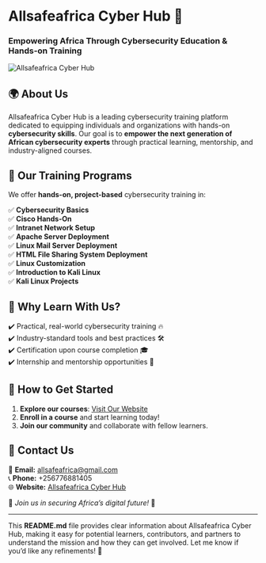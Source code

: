 # **Allsafeafrica Cyber Hub** 🚀  
### **Empowering Africa Through Cybersecurity Education & Hands-on Training**  

![Allsafeafrica Cyber Hub](https://allsafeafrica.github.io/cybersecurity-courses/)  

## 🌍 **About Us**  
Allsafeafrica Cyber Hub is a leading cybersecurity training platform dedicated to equipping individuals and organizations with hands-on **cybersecurity skills**. Our goal is to **empower the next generation of African cybersecurity experts** through practical learning, mentorship, and industry-aligned courses.  

## 🎯 **Our Training Programs**  
We offer **hands-on, project-based** cybersecurity training in:  

✅ **Cybersecurity Basics**  
✅ **Cisco Hands-On**  
✅ **Intranet Network Setup**  
✅ **Apache Server Deployment**  
✅ **Linux Mail Server Deployment**  
✅ **HTML File Sharing System Deployment**  
✅ **Linux Customization**  
✅ **Introduction to Kali Linux**  
✅ **Kali Linux Projects**  

## 📌 **Why Learn With Us?**  
✔️ Practical, real-world cybersecurity training 🔥  
✔️ Industry-standard tools and best practices 🛠️  
✔️ Certification upon course completion 🎓  
✔️ Internship and mentorship opportunities 💼  

## 🚀 **How to Get Started**  
1. **Explore our courses**: [Visit Our Website](https://allsafeafrica.github.io/cybersecurity-courses/)  
2. **Enroll in a course** and start learning today!  
3. **Join our community** and collaborate with fellow learners.  

## 📩 **Contact Us**  
📧 **Email:** allsafeafrica@gmail.com  
📞 **Phone:** +256776881405  
🌐 **Website:** [Allsafeafrica Cyber Hub](https://allsafeafrica.github.io/cybersecurity-courses/)  

📢 _Join us in securing Africa’s digital future!_ 🔐  

---

This **README.md** file provides clear information about Allsafeafrica Cyber Hub, making it easy for potential learners, contributors, and partners to understand the mission and how they can get involved. Let me know if you’d like any refinements! 🚀
